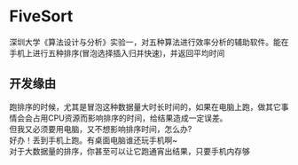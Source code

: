 # FiveSort
深圳大学《算法设计与分析》实验一，对五种算法进行效率分析的辅助软件。能在手机上进行五种排序(冒泡选择插入归并快速)，并返回平均时间
## 开发缘由
跑排序的时候，尤其是冒泡这种数据量大时长时间的，如果在电脑上跑，做其它事情会会占用CPU资源而影响排序的时间，给结果造成一定误差。  
但我又必须要用电脑，又不想影响排序时间，怎么办?  
好办！丢到手机上跑。有桌面电脑谁还玩手机啊~  
对于大数据量的排序，你甚至可以让它跑通宵出结果，只要手机内存够
